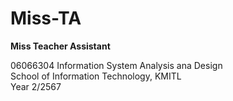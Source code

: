 # Miss-TA
**Miss Teacher Assistant**  

06066304 Information System Analysis ana Design  
School of Information Technology, KMITL  
Year 2/2567
